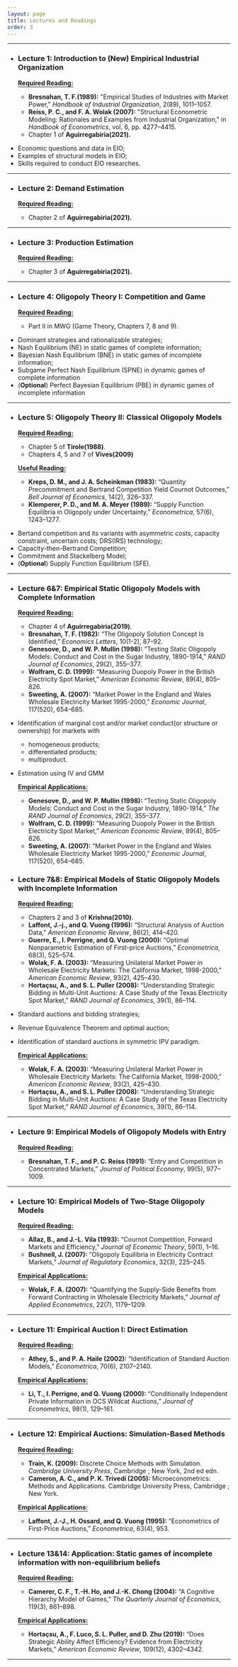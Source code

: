 ```yaml
---
layout: page
title: Lectures and Readings
order: 3
---
```

***

- ### Lecture 1: Introduction to (New) Empirical Industrial Organization

    <span style="border-bottom:1.5px solid">**Required Reading:** </span>  
     - **Bresnahan, T. F.(1989):** "Empirical Studies of Industries with Market Power," *Handbook of Industrial Organization*, 2(89), 1011–1057.  
     - **Reiss, P. C., and F. A. Wolak (2007):** "Structural Econometric Modeling: Rationales and Examples from Industrial Organization," in *Handbook of Econometrics*, vol. 6, pp. 4277–4415.  
     - Chapter 1 of **Aguirregabiria(2021).**
     
* Economic questions and data in EIO;  
* Examples of structural models in EIO;  
* Skills required to conduct EIO researches.

***

- ### Lecture 2: Demand Estimation  

    <span style="border-bottom:1.5px solid">**Required Reading:** </span>  
    - Chapter 2 of **Aguirregabiria(2021).**

***

- ### Lecture 3: Production Estimation

    <span style="border-bottom:1.5px solid">**Required Reading:** </span>  
    - Chapter 3 of **Aguirregabiria(2021).**

***

- ### Lecture 4: Oligopoly Theory I: Competition and Game

    <span style="border-bottom:1.5px solid">**Required Reading:** </span>  
    - Part II in MWG (Game Theory, Chapters 7, 8 and 9).

* Dominant strategies and rationalizable strategies;
* Nash Equilibrium (NE) in static games of complete information;
* Bayesian Nash Equilibrium (BNE) in static games of incomplete information;
* Subgame Perfect Nash Equilibrium (SPNE) in dynamic games of complete information
* (**Optional**) Perfect Bayesian Equilibrium (PBE) in dynamic games of incomplete information

***

- ### Lecture 5: Oligopoly Theory II: Classical Oligopoly Models

    <span style="border-bottom:1.5px solid">**Required Reading:** </span>  
    - Chapter 5 of **Tirole(1988)**.  
    - Chapters 4, 5 and 7 of **Vives(2009)**  
    
    <span style="border-bottom:1.5px solid">**Useful Reading:** </span>  
    - **Kreps, D. M., and J. A. Scheinkman (1983):** “Quantity Precommitment and Bertrand Competition Yield Cournot Outcomes,” *Bell Journal of Economics*, 14(2), 326–337.  
    - **Klemperer, P. D., and M. A. Meyer (1989):** “Supply Function Equilibria in Oligopoly under Uncertainty,” *Econometrica*, 57(6), 1243–1277.  
    
* Bertand competition and its variants with asymmetric costs, capacity constraint, uncertain costs; DRS(IRS) technology;  
* Capacity-then-Bertrand Competition;  
* Commitment and Stackelberg Model;  
* (**Optional**) Supply Function Equilibrium (SFE).  
    
***

- ### Lecture 6&7: Empirical Static Oligopoly Models with Complete Information  

    <span style="border-bottom:1.5px solid">**Required Reading:** </span>  
    - Chapter 4 of **Aguirregabiria(2019)**.  
    - **Bresnahan, T. F. (1982):** “The Oligopoly Solution Concept Is Identified,” *Economics Letters*, 10(1-2), 87–92.  
    - **Genesove, D., and W. P. Mullin (1998):** “Testing Static Oligopoly Models: Conduct and Cost in the Sugar Industry, 1890-1914,” *RAND Journal of Economics*, 29(2), 355–377.  
    - **Wolfram, C. D. (1999):** “Measuring Duopoly Power in the British Electricity Spot Market,” *American Economic Review*, 89(4), 805–826.  
    - **Sweeting, A. (2007):** “Market Power in the England and Wales Wholesale Electricity Market 1995-2000,” *Economic Journal*, 117(520), 654–685.  
    
* Identification of marginal cost and/or market conduct(or structure or ownership) for markets with
  - homogeneous products;  
  - differentiated products;  
  - multiproduct.  
* Estimation using IV and GMM  

    <span style="border-bottom:1.5px solid">**Empirical Applications:** </span>  
    - **Genesove, D., and W. P. Mullin (1998):** “Testing Static Oligopoly Models: Conduct and Cost in the Sugar Industry, 1890-1914,” *The RAND Journal of Economics*, 29(2), 355–377.
    - **Wolfram, C. D. (1999):** “Measuring Duopoly Power in the British Electricity Spot Market,” *American Economic Review*, 89(4), 805–826.  
    - **Sweeting, A. (2007):** “Market Power in the England and Wales Wholesale Electricity Market 1995-2000,” *Economic Journal*, 117(520), 654–685.  


- ### Lecture 7&8: Empirical Models of Static Oligopoly Models with Incomplete Information  

    <span style="border-bottom:1.5px solid">**Required Reading:** </span>   
    - Chapters 2 and 3 of **Krishna(2010)**.  
    - **Laffont, J.-j., and Q. Vuong (1996):** “Structural Analysis of Auction Data,” *American Economic Review*, 86(2), 414–420.  
    - **Guerre, E., I. Perrigne, and Q. Vuong (2000):** “Optimal Nonparametric Estimation of First-price Auctions,” *Econometrica*, 68(3), 525–574.  
    - **Wolak, F. A. (2003):** “Measuring Unilateral Market Power in Wholesale Electricity Markets: The California Market, 1998-2000,” *American Economic Review*, 93(2), 425–430.  
    - **Hortaçsu, A., and S. L. Puller (2008):** “Understanding Strategic Bidding in Multi-Unit Auctions: A Case Study of the Texas Electricity Spot Market,” *RAND Journal of Economics*, 39(1), 86–114.  
    
* Standard auctions and bidding strategies;  
* Revenue Equivalence Theorem and optimal auction;  
* Identification of standard auctions in symmetric IPV paradigm.  
    
    <span style="border-bottom:1.5px solid">**Empirical Applications:** </span>  
    - **Wolak, F. A. (2003):** “Measuring Unilateral Market Power in Wholesale Electricity Markets: The California Market, 1998-2000,” *American Economic Review*, 93(2), 425–430.  
    - **Hortaçsu, A., and S. L. Puller (2008):** “Understanding Strategic Bidding in Multi-Unit Auctions: A Case Study of the Texas Electricity Spot Market,” *RAND Journal of Economics*, 39(1), 86–114.  

***

- ### Lecture 9: Empirical Models of Oligopoly Models with Entry
    
    <span style="border-bottom:1.5px solid">**Required Reading:** </span>   
    - **Bresnahan, T. F., and P. C. Reiss (1991):** “Entry and Competition in Concentrated Markets,” *Journal of Political Economy*, 99(5), 977–1009.

***

- ### Lecture 10: Empirical Models of Two-Stage Oligopoly Models
    
    <span style="border-bottom:1.5px solid">**Required Reading:** </span>   
    - **Allaz, B., and J.-L. Vila (1993):** “Cournot Competition, Forward Markets and Efficiency,” *Journal of Economic Theory*, 59(1), 1–16.
    - **Bushnell, J. (2007):** “Oligopoly Equilibria in Electricity Contract Markets,” *Journal of Regulatory Economics*, 32(3), 225–245.

    <span style="border-bottom:1.5px solid">**Empirical Applications:** </span>  
    - **Wolak, F. A. (2007):** “Quantifying the Supply-Side Benefits from Forward Contracting in Wholesale Electricity Markets,” *Journal of Applied Econometrics*, 22(7), 1179–1209.

***

- ### Lecture 11: Empirical Auction I: Direct Estimation

    <span style="border-bottom:1.5px solid">**Required Reading:** </span>  
    - **Athey, S., and P. A. Haile (2002):** “Identification of Standard Auction Models,” *Econometrica*, 70(6), 2107–2140.

    <span style="border-bottom:1.5px solid">**Empirical Applications:** </span>  
    - **Li, T., I. Perrigne, and Q. Vuong (2000):** “Conditionally Independent Private Information in OCS Wildcat Auctions,” *Journal of Econometrics*, 98(1), 129–161.

***

- ### Lecture 12: Empirical Auctions: Simulation-Based Methods

    <span style="border-bottom:1.5px solid">**Required Reading:** </span>  
    - **Train, K. (2009):** Discrete Choice Methods with Simulation. *Cambridge University Press*, Cambridge ; New York, 2nd ed edn.
    - **Cameron, A. C., and P. K. Trivedi (2005):** Microeconometrics: Methods and Applications. Cambridge University Press, Cambridge ; New York.
    
    <span style="border-bottom:1.5px solid">**Empirical Applications:** </span>  
    - **Laffont, J.-J., H. Ossard, and Q. Vuong (1995):** “Econometrics of First-Price Auctions,” *Econometrica*, 63(4), 953.

***

- ### Lecture 13&14: Application: Static games of incomplete information with non-equilibrium beliefs

    <span style="border-bottom:1.5px solid">**Required Reading:** </span>  
    - **Camerer, C. F., T.-H. Ho, and J.-K. Chong (2004):** “A Cognitive Hierarchy Model of Games,” *The Quarterly Journal of Economics*, 119(3), 861–898.
    
    <span style="border-bottom:1.5px solid">**Empirical Applications:** </span>  
    - **Hortaçsu, A., F. Luco, S. L. Puller, and D. Zhu (2019):** “Does Strategic Ability Affect Efficiency? Evidence from Electricity Markets,” *American Economic Review*, 109(12), 4302–4342.
    
 ***



  
